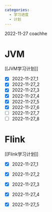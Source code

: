 ```yaml
---
categories:
  - 学习进度
  - 计划
---
```

2022-11-27 coachhe

# JVM

[[JVM学习计划]]

- [x] 2022-11-27\_1
- [x] 2022-11-27\_2
- [x] 2022-11-27\_3
- [x] 2022-11-27\_4
- [x] 2022-11-27\_5
- [x] 2022-11-27\_6
- [ ] 2022-11-27\_7
- [ ] 2022-11-27\_8

# Flink

[[Flink学习计划]]

- [x] 2022-11-27\_1
- [x] 2022-11-27\_2
- [x] 2022-11-27\_3
- [x] 2022-11-27\_4
- [x] 2022-11-27\_5

